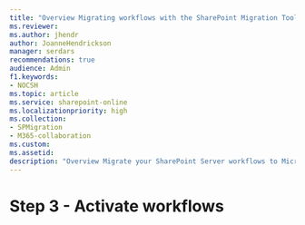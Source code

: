 ```yaml
---
title: "Overview Migrating workflows with the SharePoint Migration Tool (SPMT)"
ms.reviewer: 
ms.author: jhendr
author: JoanneHendrickson
manager: serdars
recommendations: true
audience: Admin
f1.keywords:
- NOCSH
ms.topic: article
ms.service: sharepoint-online
ms.localizationpriority: high
ms.collection:
- SPMigration
- M365-collaboration
ms.custom: 
ms.assetid: 
description: "Overview Migrate your SharePoint Server workflows to Microsoft 365 using the SharePoint Migration Tool (SPMT)"
---
```


# Step 3 - Activate workflows 